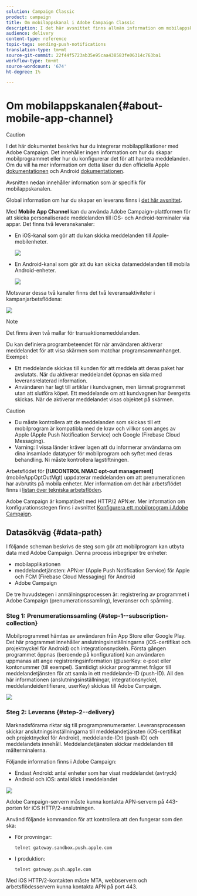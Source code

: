 ```yaml
---
solution: Campaign Classic
product: campaign
title: Om mobilappskanal i Adobe Campaign Classic
description: I det här avsnittet finns allmän information om mobilappskanalen i Adobe Campaign Classic.
audience: delivery
content-type: reference
topic-tags: sending-push-notifications
translation-type: tm+mt
source-git-commit: 22f44f5723ab35e95caa438583fe06314c763ba1
workflow-type: tm+mt
source-wordcount: '674'
ht-degree: 1%

---
```



# Om mobilappskanalen{#about-mobile-app-channel}

>[!CAUTION]
>
>I det här dokumentet beskrivs hur du integrerar mobilapplikationer med Adobe Campaign. Det innehåller ingen information om hur du skapar mobilprogrammet eller hur du konfigurerar det för att hantera meddelanden. Om du vill ha mer information om detta läser du den officiella Apple [dokumentationen](https://developer.apple.com/) och Android [dokumentationen](https://developer.android.com/index.html).

Avsnitten nedan innehåller information som är specifik för mobilappskanalen.

Global information om hur du skapar en leverans finns i [det här avsnittet](../../delivery/using/steps-about-delivery-creation-steps.md).

Med **Mobile App Channel** kan du använda Adobe Campaign-plattformen för att skicka personaliserade meddelanden till iOS- och Android-terminaler via appar. Det finns två leveranskanaler:

* En iOS-kanal som gör att du kan skicka meddelanden till Apple-mobilenheter.

   ![](assets/nmac_intro_2.png)

* En Android-kanal som gör att du kan skicka datameddelanden till mobila Android-enheter.

   ![](assets/nmac_intro_1.png)

Motsvarar dessa två kanaler finns det två leveransaktiviteter i kampanjarbetsflödena:

![](assets/nmac_intro_3.png)

>[!NOTE]
>
>Det finns även två mallar för transaktionsmeddelanden.

Du kan definiera programbeteendet för när användaren aktiverar meddelandet för att visa skärmen som matchar programsammanhanget. Exempel:

* Ett meddelande skickas till kunden för att meddela att deras paket har avslutats. När du aktiverar meddelandet öppnas en sida med leveransrelaterad information.
* Användaren har lagt till artiklar i kundvagnen, men lämnat programmet utan att slutföra köpet. Ett meddelande om att kundvagnen har övergetts skickas. När de aktiverar meddelandet visas objektet på skärmen.

>[!CAUTION]
>
>* Du måste kontrollera att de meddelanden som skickas till ett mobilprogram är kompatibla med de krav och villkor som anges av Apple (Apple Push Notification Service) och Google (Firebase Cloud Messaging).
>* Varning: I vissa länder kräver lagen att du informerar användarna om dina insamlade datatyper för mobilprogram och syftet med deras behandling. Ni måste kontrollera lagstiftningen.


Arbetsflödet för **[!UICONTROL NMAC opt-out management]** (mobileAppOptOutMgt) uppdaterar meddelanden om att prenumerationen har avbrutits på mobila enheter. Mer information om det här arbetsflödet finns i [listan över tekniska arbetsflöden](../../workflow/using/about-technical-workflows.md).

Adobe Campaign är kompatibelt med HTTP/2 APN:er. Mer information om konfigurationsstegen finns i avsnittet [Konfigurera ett mobilprogram i Adobe Campaign](../../delivery/using/configuring-the-mobile-application.md).

## Datasökväg {#data-path}

I följande scheman beskrivs de steg som gör att mobilprogram kan utbyta data med Adobe Campaign. Denna process inbegriper tre enheter:

* mobilapplikationen
* meddelandetjänsten: APN:er (Apple Push Notification Service) för Apple och FCM (Firebase Cloud Messaging) för Android
* Adobe Campaign

De tre huvudstegen i anmälningsprocessen är: registrering av programmet i Adobe Campaign (prenumerationssamling), leveranser och spårning.

### Steg 1: Prenumerationssamling {#step-1--subscription-collection}

Mobilprogrammet hämtas av användaren från App Store eller Google Play. Det här programmet innehåller anslutningsinställningarna (iOS-certifikat och projektnyckel för Android) och integrationsnyckeln. Första gången programmet öppnas (beroende på konfiguration) kan användaren uppmanas att ange registreringsinformation (@userKey: e-post eller kontonummer (till exempel). Samtidigt skickar programmet frågor till meddelandetjänsten för att samla in ett meddelande-ID (push-ID). All den här informationen (anslutningsinställningar, integrationsnyckel, meddelandeidentifierare, userKey) skickas till Adobe Campaign.

![](assets/nmac_register_view.png)

### Steg 2: Leverans {#step-2--delivery}

Marknadsförarna riktar sig till programprenumeranter. Leveransprocessen skickar anslutningsinställningarna till meddelandetjänsten (iOS-certifikat och projektnyckel för Android), meddelande-ID:t (push-ID) och meddelandets innehåll. Meddelandetjänsten skickar meddelanden till målterminalerna.

Följande information finns i Adobe Campaign:

* Endast Android: antal enheter som har visat meddelandet (avtryck)
* Android och iOS: antal klick i meddelandet

![](assets/nmac_delivery_view.png)

Adobe Campaign-servern måste kunna kontakta APN-servern på 443-porten för iOS HTTP/2-anslutningen.

Använd följande kommandon för att kontrollera att den fungerar som den ska:

* För provningar:

   ```
   telnet gateway.sandbox.push.apple.com
   ```

* I produktion:

   ```
   telnet gateway.push.apple.com
   ```

Med iOS HTTP/2-kontakten måste MTA, webbservern och arbetsflödesservern kunna kontakta APN på port 443.

